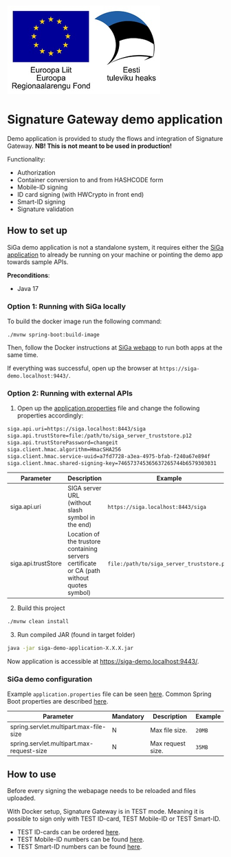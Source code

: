 ![EU Regional Development Fund](docs/img/EL_Regionaalarengu_Fond_horisontaalne-vaike.jpeg)

# Signature Gateway demo application

Demo application is provided to study the flows and integration of Signature Gateway. **NB! This is not meant to be used
in production!**

Functionality:

* Authorization
* Container conversion to and from HASHCODE form
* Mobile-ID signing
* ID card signing (with HWCrypto in front end)
* Smart-ID signing
* Signature validation

## How to set up

SiGa demo application is not a standalone system, it requires either
the [SiGa application](https://github.com/open-eid/SiGa) to already be running on your machine or pointing the demo app
towards sample APIs.

**Preconditions**:

- Java 17

### Option 1: Running with SiGa locally

To build the docker image run the following command:

```
./mvnw spring-boot:build-image
```

Then, follow the Docker instructions at [SiGa webapp](https://github.com/open-eid/SiGa) to run both apps at the same
time.

If everything was successful, open up the browser at `https://siga-demo.localhost:9443/`.

### Option 2: Running with external APIs

1. Open up the
   [application.properties](https://github.com/open-eid/SiGa-demo-application/blob/master/src/main/resources/application.properties)
   file and change the following properties accordingly:

```
siga.api.uri=https://siga.localhost:8443/siga
siga.api.trustStore=file:/path/to/siga_server_truststore.p12
siga.api.trustStorePassword=changeit
siga.client.hmac.algorithm=HmacSHA256
siga.client.hmac.service-uuid=a7fd7728-a3ea-4975-bfab-f240a67e894f
siga.client.hmac.shared-signing-key=746573745365637265744b6579303031
```

| Parameter           | Description | Example |
|---------------------|-------------|---------|
| siga.api.uri        | SIGA server URL (without slash symbol in the end) | `https://siga.localhost:8443/siga` |
| siga.api.trustStore | Location of the trustore containing servers certificate or CA (path without quotes symbol) | `file:/path/to/siga_server_truststore.p12` |

2. Build this project

```bash
./mvnw clean install
```

3. Run compiled JAR (found in target folder)

```bash
java -jar siga-demo-application-X.X.X.jar
```

Now application is accessible at https://siga-demo.localhost:9443/.

### SiGa demo configuration

Example `application.properties` file can be seen [here](src/main/resources/application.properties).
Common Spring Boot properties are
described [here](https://docs.spring.io/spring-boot/docs/2.7.8/reference/html/application-properties.html).

| Parameter                                 | Mandatory | Description       | Example |
|-------------------------------------------|-----------|-------------------|---------|
| spring.servlet.multipart.max-file-size    | N         | Max file size.    | `20MB`  |
| spring.servlet.multipart.max-request-size | N         | Max request size. | `35MB`  |

## How to use

Before every signing the webapage needs to be reloaded and files uploaded.

With Docker setup, Signature Gateway is in TEST mode. Meaning it is possible to sign only with TEST ID-card, TEST
Mobile-ID or TEST Smart-ID.

* TEST ID-cards can be ordered [here](https://www.skidsolutions.eu/teenused/testkaardid/).
* TEST Mobile-ID numbers can be
  found [here](https://github.com/SK-EID/MID/wiki/Test-number-for-automated-testing-in-DEMO).
* TEST Smart-ID numbers can be
  found [here](https://github.com/SK-EID/smart-id-documentation/wiki/Environment-technical-parameters#test-accounts-for-automated-testing).
